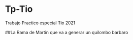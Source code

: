 # Tp-Tio
Trabajo Practico especial Tio 2021

##La Rama de Martin que va a generar un quilombo barbaro